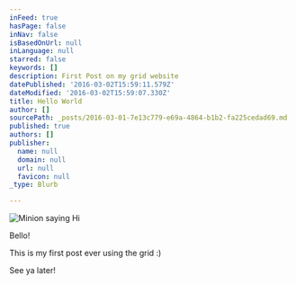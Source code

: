 ```yaml
---
inFeed: true
hasPage: false
inNav: false
isBasedOnUrl: null
inLanguage: null
starred: false
keywords: []
description: First Post on my grid website
datePublished: '2016-03-02T15:59:11.579Z'
dateModified: '2016-03-02T15:59:07.330Z'
title: Hello World
author: []
sourcePath: _posts/2016-03-01-7e13c779-e69a-4864-b1b2-fa225cedad69.md
published: true
authors: []
publisher:
  name: null
  domain: null
  url: null
  favicon: null
_type: Blurb

---
```

![Minion saying Hi](https://s3-us-west-2.amazonaws.com/the-grid-img/p/a47531321db5b5f324e02262421d54a8a340dee5.png)

Bello!

This is my first post ever using the grid :)

See ya later!